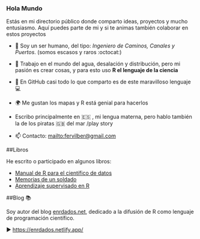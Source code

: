 ### Hola Mundo

Estás en mi directorio público donde comparto ideas, proyectos y mucho entusiasmo.
Aquí puedes parte de mi y si te animas también colaborar en estos proyectos

- 🌻 Soy un ser humano, del tipo: *Ingeniero de Caminos, Canales y Puertos*. (somos escasos y raros  :octocat:)
- 🔭 Trabajo en el mundo del agua, desalación y distribución, pero mi pasión es crear cosas, y para esto uso **R el lenguaje de la ciencia**
- 👯 En GitHub casi todo lo que comparto es de este maravilloso lenguaje :computer:
- :earth_africa: Me gustan los mapas y R está genial para hacerlos  
- Escribo principalmente en  :es: , mi lengua materna, pero hablo también la de los piratas :gb: del mar /play story
 
- 📫 Contacto: <mailto:fervilber@gmail.com>

##Libros

He escrito o participado en algunos libros:
 - [Manual de R para el científico de datos](https://drive.google.com/open?id=1EoLm-rqr5eikmpodb90uIGyju6E1jBjZ)
 - [Memorias de un soldado](https://www.bubok.es/libros/266691/Memorias-de-un-soldado-1919-24)
 - [Aprendizaje supervisado en R](https://fervilber.github.io/Aprendizaje-supervisado-en-R/)

##Blog 📚

Soy autor del blog [enrdados.net](https://enrdados.netlify.app/), dedicado a la difusión de R como lenguaje de programación científico.

▶️ https://enrdados.netlify.app/
